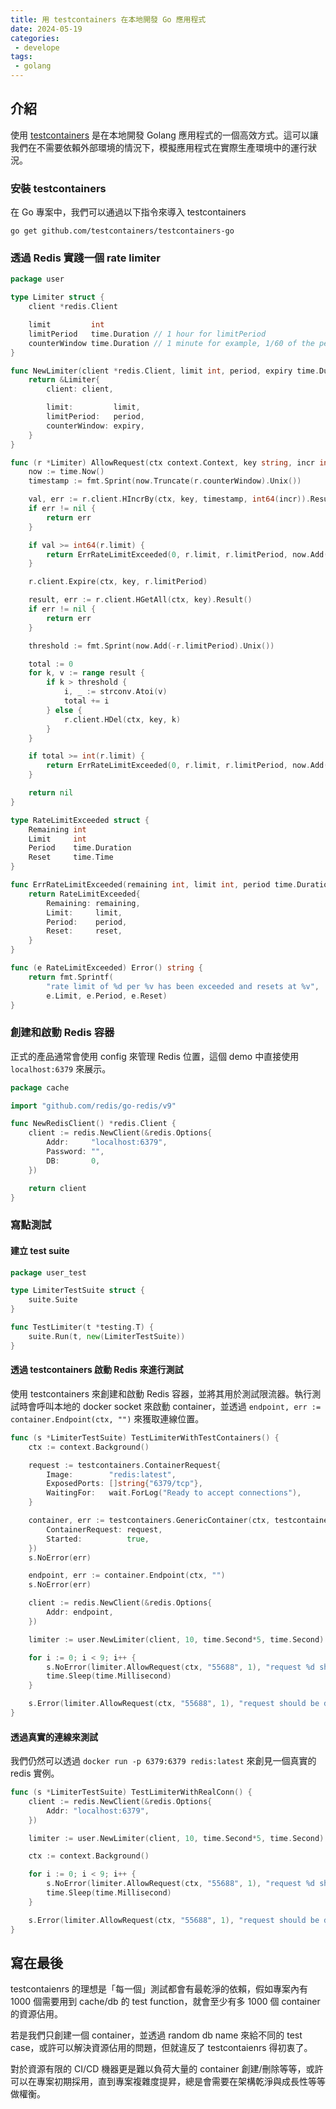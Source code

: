 ```yaml
---
title: 用 testcontainers 在本地開發 Go 應用程式
date: 2024-05-19
categories:
 - develope
tags:
 - golang
---
```


## 介紹

使用 [testcontainers](https://testcontainers.com/) 是在本地開發 Golang 應用程式的一個高效方式。這可以讓我們在不需要依賴外部環境的情況下，模擬應用程式在實際生產環境中的運行狀況。

### 安裝 testcontainers

在 Go 專案中，我們可以通過以下指令來導入 testcontainers

```shell
go get github.com/testcontainers/testcontainers-go
```

### 透過 Redis 實踐一個 rate limiter

```go
package user

type Limiter struct {
    client *redis.Client

    limit         int
    limitPeriod   time.Duration // 1 hour for limitPeriod
    counterWindow time.Duration // 1 minute for example, 1/60 of the period
}

func NewLimiter(client *redis.Client, limit int, period, expiry time.Duration) *Limiter {
    return &Limiter{
        client: client,

        limit:         limit,
        limitPeriod:   period,
        counterWindow: expiry,
    }
}

func (r *Limiter) AllowRequest(ctx context.Context, key string, incr int) error {
    now := time.Now()
    timestamp := fmt.Sprint(now.Truncate(r.counterWindow).Unix())

    val, err := r.client.HIncrBy(ctx, key, timestamp, int64(incr)).Result()
    if err != nil {
        return err
    }

    if val >= int64(r.limit) {
        return ErrRateLimitExceeded(0, r.limit, r.limitPeriod, now.Add(r.limitPeriod))
    }

    r.client.Expire(ctx, key, r.limitPeriod)

    result, err := r.client.HGetAll(ctx, key).Result()
    if err != nil {
        return err
    }

    threshold := fmt.Sprint(now.Add(-r.limitPeriod).Unix())

    total := 0
    for k, v := range result {
        if k > threshold {
            i, _ := strconv.Atoi(v)
            total += i
        } else {
            r.client.HDel(ctx, key, k)
        }
    }

    if total >= int(r.limit) {
        return ErrRateLimitExceeded(0, r.limit, r.limitPeriod, now.Add(r.limitPeriod))
    }

    return nil
}

type RateLimitExceeded struct {
    Remaining int
    Limit     int
    Period    time.Duration
    Reset     time.Time
}

func ErrRateLimitExceeded(remaining int, limit int, period time.Duration, reset time.Time) error {
    return RateLimitExceeded{
        Remaining: remaining,
        Limit:     limit,
        Period:    period,
        Reset:     reset,
    }
}

func (e RateLimitExceeded) Error() string {
    return fmt.Sprintf(
        "rate limit of %d per %v has been exceeded and resets at %v",
        e.Limit, e.Period, e.Reset)
}
```

### 創建和啟動 Redis 容器

正式的產品通常會使用 config 來管理 Redis 位置，這個 demo 中直接使用 `localhost:6379` 來展示。

```go
package cache

import "github.com/redis/go-redis/v9"

func NewRedisClient() *redis.Client {
    client := redis.NewClient(&redis.Options{
        Addr:     "localhost:6379",
        Password: "",
        DB:       0,
    })

    return client
}
```

### 寫點測試

#### 建立 test suite

```go
package user_test

type LimiterTestSuite struct {
    suite.Suite
}

func TestLimiter(t *testing.T) {
    suite.Run(t, new(LimiterTestSuite))
}
```

#### 透過 testcontainers 啟動 Redis 來進行測試

使用 testcontainers 來創建和啟動 Redis 容器，並將其用於測試限流器。執行測試時會呼叫本地的 docker socket 來啟動 container，並透過 `endpoint, err := container.Endpoint(ctx, "")` 來獲取連線位置。

```go
func (s *LimiterTestSuite) TestLimiterWithTestContainers() {
    ctx := context.Background()

    request := testcontainers.ContainerRequest{
        Image:        "redis:latest",
        ExposedPorts: []string{"6379/tcp"},
        WaitingFor:   wait.ForLog("Ready to accept connections"),
    }

    container, err := testcontainers.GenericContainer(ctx, testcontainers.GenericContainerRequest{
        ContainerRequest: request,
        Started:          true,
    })
    s.NoError(err)

    endpoint, err := container.Endpoint(ctx, "")
    s.NoError(err)

    client := redis.NewClient(&redis.Options{
        Addr: endpoint,
    })

    limiter := user.NewLimiter(client, 10, time.Second*5, time.Second)

    for i := 0; i < 9; i++ {
        s.NoError(limiter.AllowRequest(ctx, "55688", 1), "request %d should be allowed", i+1)
        time.Sleep(time.Millisecond)
    }

    s.Error(limiter.AllowRequest(ctx, "55688", 1), "request should be denied")
}
```

#### 透過真實的連線來測試

我們仍然可以透過 `docker run -p 6379:6379 redis:latest` 來創見一個真實的 redis 實例。

```go
func (s *LimiterTestSuite) TestLimiterWithRealConn() {
    client := redis.NewClient(&redis.Options{
        Addr: "localhost:6379",
    })

    limiter := user.NewLimiter(client, 10, time.Second*5, time.Second)

    ctx := context.Background()

    for i := 0; i < 9; i++ {
        s.NoError(limiter.AllowRequest(ctx, "55688", 1), "request %d should be allowed", i+1)
        time.Sleep(time.Millisecond)
    }

    s.Error(limiter.AllowRequest(ctx, "55688", 1), "request should be denied")
}
```

## 寫在最後

testcontaienrs 的理想是「每一個」測試都會有最乾淨的依賴，假如專案內有 1000 個需要用到 cache/db 的 test function，就會至少有多 1000 個 container 的資源佔用。

若是我們只創建一個 container，並透過 random db name 來給不同的 test case，或許可以解決資源佔用的問題，但就違反了 testcontaienrs 得初衷了。

對於資源有限的 CI/CD 機器更是難以負荷大量的 container 創建/刪除等等，或許可以在專案初期採用，直到專案複雜度提昇，總是會需要在架構乾淨與成長性等等做權衡。
